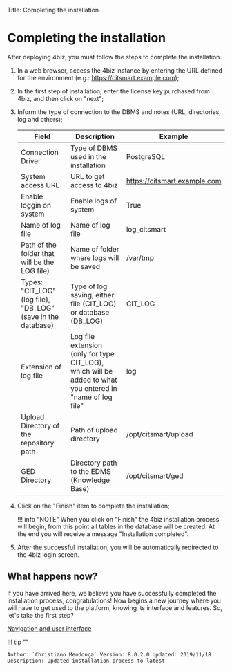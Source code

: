 Title: Completing the installation

# Completing the installation

After deploying 4biz, you must follow the steps to complete the installation.

1. In a web browser, access the 4biz instance by entering the URL defined for the environment (e.g.: https://citsmart.example.com);

2. In the first step of installation, enter the license key purchased from 4biz, and then click on "next";

3. Inform the type of connection to the DBMS and notes (URL, directories, log and others);

    |Field|Description|Example|
    |-----|---------|-------|
    |Connection Driver|Type of DBMS used in the installation|PostgreSQL |
    |System access URL|URL to get access to 4biz | https://citsmart.example.com|
    |Enable loggin on system|Enable logs of system |True |
    |Name of log file|Name of log file | log_citsmart |
    |Path of the folder that will be the LOG file) |Name of folder where logs will be saved |/var/tmp |
    |Types: "CIT_LOG" (log file), "DB_LOG" (save in the database) |Type of log saving, either file (CIT_LOG) or database (DB_LOG) | CIT_LOG|
    |Extension of log file|Log file extension (only for type CIT_LOG), which will be added to what you entered in "name of log file" | log |
    |Upload Directory of the repository path|Path of upload directory | /opt/citsmart/upload |
    |GED Directory |Directory path to the EDMS (Knowledge Base)| /opt/citsmart/ged|

4. Click on the "Finish" item to complete the installation;

    !!! info "NOTE"
        When you click on "Finish" the 4biz installation process will begin, from this point all tables in the database will be created. At the end you will receive a message "Installation completed".

5. After the successful installation, you will be automatically redirected to the 4biz login screen.

## What happens now?

If you have arrived here, we believe you have successfully completed the installation process, congratulations! Now begins a new journey where you will have to get used to the platform, knowing its interface and features. So, let's take the first step?

[Navigation and user interface][1]

!!! tip ""

    Author: `Christiano Mendonça` Version: 8.0.2.0 Updated: 2019/11/18 Description: Updated installation process to latest

[1]:/en-us/4biz-helium/initial-settings/navigation-and-user-interface.html
